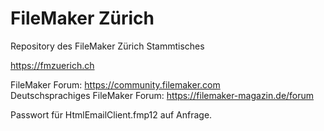 # FileMaker Zürich
Repository des FileMaker Zürich Stammtisches

https://fmzuerich.ch

FileMaker Forum: https://community.filemaker.com \
Deutschsprachiges FileMaker Forum: https://filemaker-magazin.de/forum

Passwort für HtmlEmailClient.fmp12 auf Anfrage.